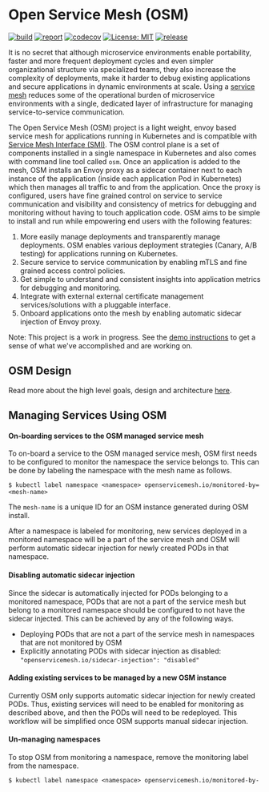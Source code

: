 # Open Service Mesh (OSM)

[![build](https://github.com/open-service-mesh/osm/workflows/Go/badge.svg)](https://github.com/open-service-mesh/osm/actions?query=workflow%3AGo)
[![report](https://goreportcard.com/badge/github.com/open-service-mesh/osm)](https://goreportcard.com/report/github.com/open-service-mesh/osm)
[![codecov](https://codecov.io/gh/open-service-mesh/osm/branch/master/graph/badge.svg)](https://codecov.io/gh/open-service-mesh/osm)
[![License: MIT](https://img.shields.io/badge/License-MIT-yellow.svg)](https://github.com/open-service-mesh/osm/blob/master/LICENSE)
[![release](https://img.shields.io/github/release/open-service-mesh/osm/all.svg)](https://github.com/open-service-mesh/osm/releases)

It is no secret that although microservice environments enable portability, faster and more frequent deployment cycles and even simpler organizational structure via specialized teams, they also increase the complexity of deployments, make it harder to debug existing applications and secure applications in dynamic environments at scale. Using a [service mesh][1] reduces some of the operational burden of microservice environments with a single, dedicated layer of infrastructure for managing service-to-service communication.

The Open Service Mesh (OSM) project is a light weight, envoy based service mesh for applications running in Kubernetes and is compatible with [Service Mesh Interface (SMI)][2]. The OSM control plane is a set of components installed in a single namespace in Kubernetes and also comes with command line tool called `osm`. Once an application is added to the mesh, OSM installs an Envoy proxy as a sidecar container next to each instance of the application (inside each application Pod in Kubernetes) which then manages all traffic to and from the application. Once the proxy is configured, users have fine grained control on service to service communication and visibility and consistency of metrics for debugging and monitoring without having to touch application code. OSM aims to be simple to install and run while empowering end users with the following features:

1. More easily manage deployments and transparently manage deployments. OSM enables various deployment strategies (Canary, A/B testing) for applications running on Kubernetes.
1. Secure service to service communication by enabling mTLS and fine grained access control policies.
1. Get simple to understand and consistent insights into application metrics for debugging and monitoring.
1. Integrate with external external certificate management services/solutions with a pluggable interface.
1. Onboard applications onto the mesh by enabling automatic sidecar injection of Envoy proxy.

Note: This project is a work in progress. See the [demo instructions](demo/README.md) to get a sense of what we've accomplished and are working on.

## OSM Design

Read more about the high level goals, design and architecture [here](DESIGN.md).

## Managing Services Using OSM

#### On-boarding services to the OSM managed service mesh

To on-board a service to the OSM managed service mesh, OSM first needs to be configured to monitor the namespace the service belongs to. This can be done by labeling the namespace with the mesh name as follows.
```
$ kubectl label namespace <namespace> openservicemesh.io/monitored-by=<mesh-name>
```
The `mesh-name` is a unique ID for an OSM instance generated during OSM install.

After a namespace is labeled for monitoring, new services deployed in a monitored namespace will be a part of the service mesh and OSM will perform automatic sidecar injection for newly created PODs in that namespace.

#### Disabling automatic sidecar injection
Since the sidecar is automatically injected for PODs belonging to a monitored namespace, PODs that are not a part of the service mesh but belong to a monitored namespace should be configured to not have the sidecar injected. This can be achieved by any of the following ways.

- Deploying PODs that are not a part of the service mesh in namespaces that are not monitored by OSM
- Explicitly annotating PODs with sidecar injection as disabled: `"openservicemesh.io/sidecar-injection": "disabled"`

#### Adding existing services to be managed by a new OSM instance
Currently OSM only supports automatic sidecar injection for newly created PODs. Thus, existing services will need to be enabled for monitoring as described above, and then the PODs will need to be redeployed. This workflow will be simplified once OSM supports manual sidecar injection.

#### Un-managing namespaces
To stop OSM from monitoring a namespace, remove the monitoring label from the namespace.
```
$ kubectl label namespace <namespace> openservicemesh.io/monitored-by-
```

[1]: https://en.wikipedia.org/wiki/Service_mesh
[2]: https://github.com/servicemeshinterface/smi-spec/blob/master/SPEC.md
